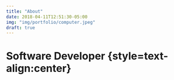 ```yaml
---
title: "About"
date: 2018-04-11T12:51:30-05:00
img: "img/portfolio/computer.jpeg"
draft: true
---
```

# Software Developer {style=text-align:center}

